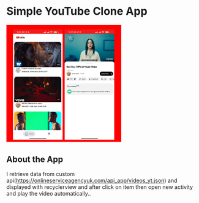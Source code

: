 # Simple YouTube Clone App

  <img src="screenshots/appscreenshot.png" alt="Screenshot 1" width="300"/>


## About the App

I retrieve data from custom api(https://onlineserviceagencyuk.com/api_app/videos_yt.json) and displayed with recyclerview and after click on item then open new activity and play the video automatically..
